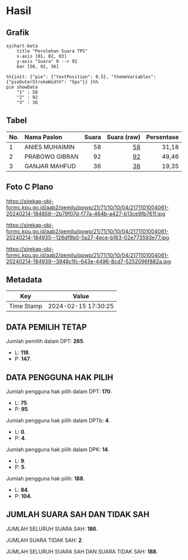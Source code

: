 # Hasil

## Grafik

```mermaid
xychart-beta
    title "Perolehan Suara TPS"
    x-axis [01, 02, 03]
    y-axis "Suara" 0 --> 92
    bar [58, 92, 36]
```

```mermaid
%%{init: {"pie": {"textPosition": 0.5}, "themeVariables": {"pieOuterStrokeWidth": "5px"}} }%%
pie showData
    "1" : 58
    "2" : 92
    "3" : 36
```

## Tabel

| No. | Nama Paslon    | Suara | Suara (raw) | Persentase |
|:--- |:-------------- | -----:| -----------:| ----------:|
| 1   | ANIES MUHAIMIN | 58    | [58][p-1]   | 31,18      |
| 2   | PRABOWO GIBRAN | 92    | [92][p-2]   | 49,46      |
| 3   | GANJAR MAHFUD  | 36    | [36][p-3]   | 19,35      |


[p-1]: https://github.com/gigit-pemilu/pemilu-2024-21-kepulauan-riau/blob/main/pilpres/hitung-suara/sub/21-kepulauan-riau/sub/71-kota-batam/sub/10-batam-kota/sub/1004-belian/sub/061-tps/sub/paslon-1.txt
[p-2]: https://github.com/gigit-pemilu/pemilu-2024-21-kepulauan-riau/blob/main/pilpres/hitung-suara/sub/21-kepulauan-riau/sub/71-kota-batam/sub/10-batam-kota/sub/1004-belian/sub/061-tps/sub/paslon-2.txt
[p-3]: https://github.com/gigit-pemilu/pemilu-2024-21-kepulauan-riau/blob/main/pilpres/hitung-suara/sub/21-kepulauan-riau/sub/71-kota-batam/sub/10-batam-kota/sub/1004-belian/sub/061-tps/sub/paslon-3.txt

## Foto C Plano

https://sirekap-obj-formc.kpu.go.id/aab2/pemilu/ppwp/21/71/10/10/04/2171101004061-20240214-184858--2b79f07d-f77a-464b-a427-b13ce9fb761f.jpg

https://sirekap-obj-formc.kpu.go.id/aab2/pemilu/ppwp/21/71/10/10/04/2171101004061-20240214-184935--126df9b0-5a27-4ece-b163-02e773593e77.jpg

https://sirekap-obj-formc.kpu.go.id/aab2/pemilu/ppwp/21/71/10/10/04/2171101004061-20240214-184939--3948c1fc-643e-4496-8cd7-5252096f882a.jpg


## Metadata

| Key        | Value               |
| ---------- | ------------------- |
| Time Stamp | 2024-02-15 17:30:25 |


## DATA PEMILIH TETAP

Jumlah pemilih dalam DPT: **265**.
 * L: **118**.
 * P: **147**.

## DATA PENGGUNA HAK PILIH

Jumlah pengguna hak pilih dalam DPT: **170**.
 * L: **75**.
 * P: **95**.

Jumlah pengguna hak pilih dalam DPTb: **4**.
 * L: **0**.
 * P: **4**.

Jumlah pengguna hak pilih dalam DPK: **14**.
 * L: **9**.
 * P: **5**.

Jumlah pengguna hak pilih: **188**.
 * L: **84**.
 * P: **104**.

## JUMLAH SUARA SAH DAN TIDAK SAH

JUMLAH SELURUH SUARA SAH: **186**.

JUMLAH SUARA TIDAK SAH: **2**.

JUMLAH SELURUH SUARA SAH DAN SUARA TIDAK SAH: **188**.


